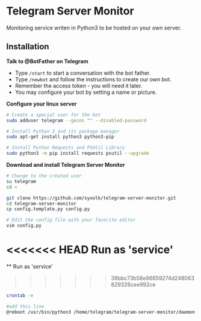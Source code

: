 # Telegram Server Monitor

Monitoring service writen in Python3 to be hosted on your own server.

## Installation
**Talk to @BotFather on Telegram**
- Type `/start` to start a conversation with the bot father.
- Type `/newbot` and follow the instructions to create our own bot.
- Remember the access token - you will need it later.
- You may configure your bot by setting a name or picture.

**Configure your linux server**

```sh
# Create a special user for the bot
sudo adduser telegram --gecos "" --disabled-password

# Install Python 3 and its package manager
sudo apt-get install python3 python3-pip

# Install Python Requests and PSUtil Library
sudo python3 -m pip install requests psutil --upgrade
```

**Download and install Telegram Server Monitor**

```sh
# Change to the created user
su telegram
cd ~

git clone https://github.com/syxolk/telegram-server-monitor.git
cd telegram-server-monitor
cp config.template.py config.py

# Edit the config file with your favorite editor
vim config.py
```

<<<<<<< HEAD
**Run as 'service'**
=======
** Run as 'service'
>>>>>>> 38bbc73b58e86659274d248063829326cee992ce

```sh
crontab -e

#add this line
@reboot /usr/bin/python3 /home/telegram/telegram-server-monitor/daemon.py

```
